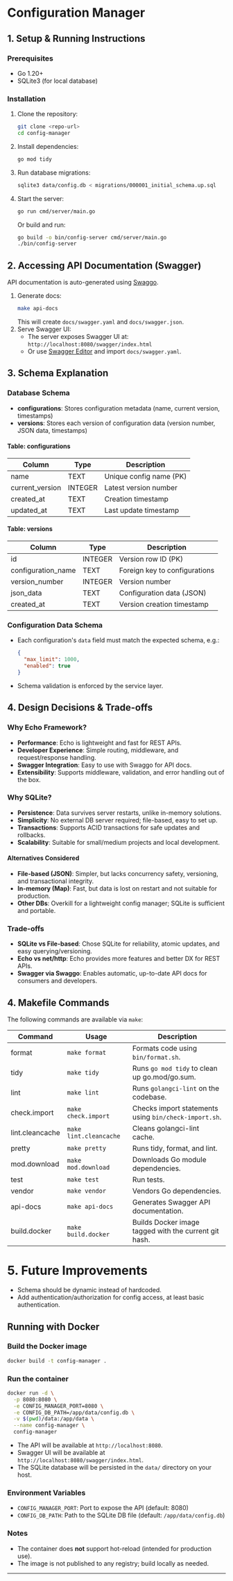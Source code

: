 # Configuration Manager

## 1. Setup & Running Instructions

### Prerequisites

- Go 1.20+
- SQLite3 (for local database)

### Installation

1. Clone the repository:
   ```sh
   git clone <repo-url>
   cd config-manager
   ```
2. Install dependencies:
   ```sh
   go mod tidy
   ```
3. Run database migrations:
   ```sh
   sqlite3 data/config.db < migrations/000001_initial_schema.up.sql
   ```
4. Start the server:
   ```sh
   go run cmd/server/main.go
   ```
   Or build and run:
   ```sh
   go build -o bin/config-server cmd/server/main.go
   ./bin/config-server
   ```

## 2. Accessing API Documentation (Swagger)

API documentation is auto-generated using [Swaggo](https://github.com/swaggo/swag).

1. Generate docs:
   ```sh
   make api-docs
   ```
   This will create `docs/swagger.yaml` and `docs/swagger.json`.
2. Serve Swagger UI:
    - The server exposes Swagger UI at: `http://localhost:8080/swagger/index.html`
    - Or use [Swagger Editor](https://editor.swagger.io/) and import `docs/swagger.yaml`.

## 3. Schema Explanation

### Database Schema

- **configurations**: Stores configuration metadata (name, current version, timestamps)
- **versions**: Stores each version of configuration data (version number, JSON data, timestamps)

#### Table: configurations

| Column          | Type    | Description             |
|-----------------|---------|-------------------------|
| name            | TEXT    | Unique config name (PK) |
| current_version | INTEGER | Latest version number   |
| created_at      | TEXT    | Creation timestamp      |
| updated_at      | TEXT    | Last update timestamp   |

#### Table: versions

| Column             | Type    | Description                   |
|--------------------|---------|-------------------------------|
| id                 | INTEGER | Version row ID (PK)           |
| configuration_name | TEXT    | Foreign key to configurations |
| version_number     | INTEGER | Version number                |
| json_data          | TEXT    | Configuration data (JSON)     |
| created_at         | TEXT    | Version creation timestamp    |

### Configuration Data Schema

- Each configuration's `data` field must match the expected schema, e.g.:
  ```json
  {
    "max_limit": 1000,
    "enabled": true
  }
  ```
- Schema validation is enforced by the service layer.

## 4. Design Decisions & Trade-offs

### Why Echo Framework?

- **Performance**: Echo is lightweight and fast for REST APIs.
- **Developer Experience**: Simple routing, middleware, and request/response handling.
- **Swagger Integration**: Easy to use with Swaggo for API docs.
- **Extensibility**: Supports middleware, validation, and error handling out of the box.

### Why SQLite?

- **Persistence**: Data survives server restarts, unlike in-memory solutions.
- **Simplicity**: No external DB server required; file-based, easy to set up.
- **Transactions**: Supports ACID transactions for safe updates and rollbacks.
- **Scalability**: Suitable for small/medium projects and local development.

#### Alternatives Considered

- **File-based (JSON)**: Simpler, but lacks concurrency safety, versioning, and transactional integrity.
- **In-memory (Map)**: Fast, but data is lost on restart and not suitable for production.
- **Other DBs**: Overkill for a lightweight config manager; SQLite is sufficient and portable.

### Trade-offs

- **SQLite vs File-based**: Chose SQLite for reliability, atomic updates, and easy querying/versioning.
- **Echo vs net/http**: Echo provides more features and better DX for REST APIs.
- **Swagger via Swaggo**: Enables automatic, up-to-date API docs for consumers and developers.

## 4. Makefile Commands

The following commands are available via `make`:

| Command         | Usage                  | Description                                           |
|-----------------|------------------------|-------------------------------------------------------|
| format          | `make format`          | Formats code using `bin/format.sh`.                   |
| tidy            | `make tidy`            | Runs `go mod tidy` to clean up go.mod/go.sum.         |
| lint            | `make lint`            | Runs `golangci-lint` on the codebase.                 |
| check.import    | `make check.import`    | Checks import statements using `bin/check-import.sh`. |
| lint.cleancache | `make lint.cleancache` | Cleans golangci-lint cache.                           |
| pretty          | `make pretty`          | Runs tidy, format, and lint.                          |
| mod.download    | `make mod.download`    | Downloads Go module dependencies.                     |
| test            | `make test`            | Run tests.                                            |
| vendor          | `make vendor`          | Vendors Go dependencies.                              |
| api-docs        | `make api-docs`        | Generates Swagger API documentation.                  |
| build.docker    | `make build.docker`    | Builds Docker image tagged with the current git hash. |

# 5. Future Improvements

- Schema should be dynamic instead of hardcoded.
- Add authentication/authorization for config access, at least basic authentication.

## Running with Docker

### Build the Docker image

```sh
docker build -t config-manager .
```

### Run the container

```sh
docker run -d \
  -p 8080:8080 \
  -e CONFIG_MANAGER_PORT=8080 \
  -e CONFIG_DB_PATH=/app/data/config.db \
  -v $(pwd)/data:/app/data \
  --name config-manager \
  config-manager
```

- The API will be available at `http://localhost:8080`.
- Swagger UI will be available at `http://localhost:8080/swagger/index.html`.
- The SQLite database will be persisted in the `data/` directory on your host.

### Environment Variables

- `CONFIG_MANAGER_PORT`: Port to expose the API (default: 8080)
- `CONFIG_DB_PATH`: Path to the SQLite DB file (default: `/app/data/config.db`)

### Notes

- The container does **not** support hot-reload (intended for production use).
- The image is not published to any registry; build locally as needed.

---

